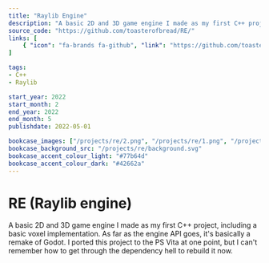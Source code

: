 ```yaml
---
title: "Raylib Engine"
description: "A basic 2D and 3D game engine I made as my first C++ project, including a basic voxel implementation. Basically a remake of Godot as far as the engine API goes."
source_code: "https://github.com/toasterofbread/RE/"
links: [
    { "icon": "fa-brands fa-github", "link": "https://github.com/toasterofbread/RE/" }
]

tags:
- C++
- Raylib

start_year: 2022
start_month: 2
end_year: 2022
end_month: 5
publishdate: 2022-05-01

bookcase_images: ["/projects/re/2.png", "/projects/re/1.png", "/projects/re/3.png", "/projects/re/0.gif"]
bookcase_background_src: "/projects/re/background.svg"
bookcase_accent_colour_light: "#77b64d"
bookcase_accent_colour_dark: "#42662a"
---
```



# RE (Raylib engine)

A basic 2D and 3D game engine I made as my first C++ project, including a basic voxel implementation.
As far as the engine API goes, it's basically a remake of Godot.
I ported this project to the PS Vita at one point, but I can't remember how to get through the dependency hell to rebuild it now.
